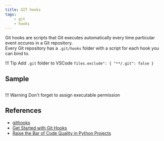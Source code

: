 ```yaml
---
title: GIT hooks
tags:
    - git
    - hooks
---
```

Git hooks are scripts that Git executes automatically every time particular event occures in a Git repository.  
Every Git repository has a `.git/hooks` folder with a script for each hook you can bind to.  


!!! Tip
    Add `.git`  folder to VSCode
    ```
    files.exclude": {
        "**/.git": false
    }
    ```


## Sample
```
```

!!! Warning
    Don't forget to assign executable permission
## References
- [githooks](https://githooks.com/)
- [Get Started with Git Hooks](https://medium.com/@f3igao/get-started-with-git-hooks-5a489725c639)
- [Raise the Bar of Code Quality in Python Projects](https://levelup.gitconnected.com/raise-the-bar-of-code-quality-in-python-projects-7c49743f004f)